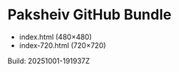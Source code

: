 # Paksheiv GitHub Bundle

- index.html (480×480)
- index-720.html (720×720)

Build: 20251001-191937Z
